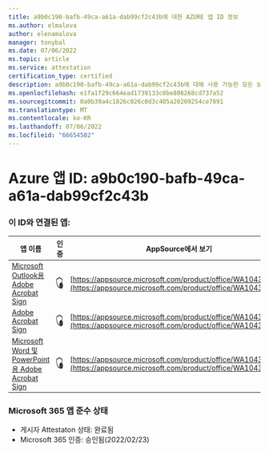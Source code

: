 ```yaml
---
title: a9b0c190-bafb-49ca-a61a-dab99cf2c43b에 대한 AZURE 앱 ID 정보
ms.author: elmalova
author: elenamalova
manager: tonybal
ms.date: 07/06/2022
ms.topic: article
ms.service: attestation
certification_type: certified
description: a9b0c190-bafb-49ca-a61a-dab99cf2c43b에 대해 사용 가능한 모든 보안 및 규정 준수 정보입니다.
ms.openlocfilehash: e1fa1f29c664ead1739133c8be806268cd737a52
ms.sourcegitcommit: 0a0b39a4c1826c026c0d3c405a20209254ce7891
ms.translationtype: MT
ms.contentlocale: ko-KR
ms.lasthandoff: 07/06/2022
ms.locfileid: "66654502"
---
```

# <a name="azure-app-id-a9b0c190-bafb-49ca-a61a-dab99cf2c43b"></a>Azure 앱 ID: a9b0c190-bafb-49ca-a61a-dab99cf2c43b


### <a name="apps-associated-with-this-id"></a>이 ID와 연결된 앱:
| **앱 이름** | **인증** | **AppSource에서 보기** |
|--------------|---------------|-----------------------|
| [Microsoft Outlook용 Adobe Acrobat Sign](../forward/WA104381158.md) | <img alt="Certified application badge" src="../media/certified-badge.png" height="25" width="25" /> | [https://appsource.microsoft.com/product/office/WA104381158](https://appsource.microsoft.com/product/office/WA104381158) |
| [Adobe Acrobat Sign](../forward/WA104381233.md) | <img alt="Certified application badge" src="../media/certified-badge.png" height="25" width="25" /> | [https://appsource.microsoft.com/product/office/WA104381233](https://appsource.microsoft.com/product/office/WA104381233) |
| [Microsoft Word 및 PowerPoint용 Adobe Acrobat Sign](../forward/WA104381155.md) | <img alt="Certified application badge" src="../media/certified-badge.png" height="25" width="25" /> | [https://appsource.microsoft.com/product/office/WA104381155](https://appsource.microsoft.com/product/office/WA104381155) |

### <a name="microsoft-365-app-compliance-status"></a>Microsoft 365 앱 준수 상태
- 게시자 Attestaton 상태: 완료됨
- Microsoft 365 인증: 승인됨(2022/02/23)

